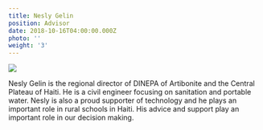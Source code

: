 ```yaml
---
title: Nesly Gelin
position: Advisor
date: 2018-10-16T04:00:00.000Z
photo: ''
weight: '3'
---
```


![](/LeslyGelin.jpg)

Nesly Gelin is the regional director of DINEPA of Artibonite and the Central Plateau of Haiti. He is a civil engineer focusing on sanitation and portable water. Nesly is also a proud supporter of technology and he plays an important role in rural schools in Haiti. His advice and support play an important role in our decision making.
